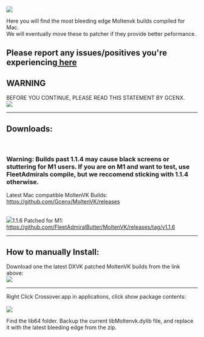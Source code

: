 <img src="https://github.com/seathasky/FF14-MAC_ModSupport/raw/main/Public%20Testing/Moltenvk/Moltenvk%201.1.6/beb.png">

Here you will find the most bleeding edge Moltenvk builds compiled for Mac. <br>
We will eventually move these to patcher if they provide better peformance.

<h2>Please report any issues/positives you're experiencing<a href="https://github.com/seathasky/FF14-MAC_ModSupport/issues/16"> here</a></h2>



<h2>WARNING</h2>
BEFORE YOU CONTINUE, PLEASE READ THIS STATEMENT BY GCENX.<br>

<img src="https://i.imgur.com/xUyuVNy.png">



---
<h2>Downloads:</h2><br>
<h3>Warning: Builds past 1.1.4 may cause black screens or stuttering for M1 users. If you are on M1 and want to test, use FleetAdmirals compile, but we reccomend sticking with 1.1.4 otherwise.</h3>

Latest Mac compatible MoltenVK Builds:<br>
https://github.com/Gcenx/MoltenVK/releases
<br><br>

<img src="https://i.imgur.com/MkD6117.gif">1.1.6 Patched for M1:<br>
https://github.com/FleetAdmiralButter/MoltenVK/releases/tag/v1.1.6

---  
  
  <h2>How to manually Install:</h2>
  
  Download one the latest DXVK patched MoltenVK builds from the link above:<br>
  <img src="https://i.imgur.com/hqBFc6H.png"><br>
  
 ---
  
  Right Click Crossover.app in applications, click show package contents:<br><br>
  <img src="https://raw.githubusercontent.com/seathasky/FF14-MAC_ModSupport/main/Public%20Testing/Moltenvk/Moltenvk%201.1.6/CrossoverShow.png"> <br>
  
  
 Find the lib64 folder. Backup the current libMoltenvk.dylib file, and replace it with the latest bleeding edge from the zip.<br>
  
                                                                                                                                  
  

  
